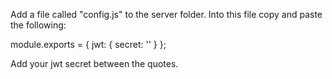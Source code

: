 Add a file called "config.js" to the server folder. Into this file copy and paste the following:

module.exports = {
  jwt: {
    secret: ''
  }
};

Add your jwt secret between the quotes.
